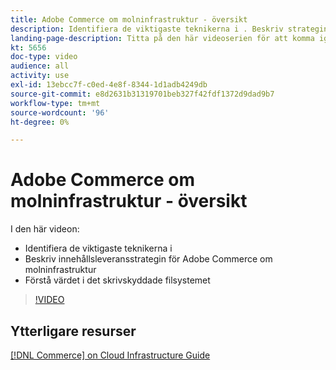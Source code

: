 ```yaml
---
title: Adobe Commerce om molninfrastruktur - översikt
description: Identifiera de viktigaste teknikerna i ​. Beskriv strategin för innehållsleverans för Adobe Commerce. Förstå värdet på det skrivskyddade filsystemet.
landing-page-description: Titta på den här videoserien för att komma igång med den molninfrastruktur som används för att distribuera och hantera Adobe Commerce.
kt: 5656
doc-type: video
audience: all
activity: use
exl-id: 13ebcc7f-c0ed-4e8f-8344-1d1adb4249db
source-git-commit: e8d2631b31319701beb327f42fdf1372d9dad9b7
workflow-type: tm+mt
source-wordcount: '96'
ht-degree: 0%

---
```


# Adobe Commerce om molninfrastruktur - översikt

I den här videon:

- Identifiera de viktigaste teknikerna i &#x200B;
- Beskriv innehållsleveransstrategin för Adobe Commerce om molninfrastruktur
- Förstå värdet i det skrivskyddade filsystemet

>[!VIDEO](https://video.tv.adobe.com/v/35298?quality=12&learn=on)

## Ytterligare resurser

[[!DNL Commerce] on Cloud Infrastructure Guide](https://experienceleague.adobe.com/docs/commerce-cloud-service/user-guide/overview.html)
